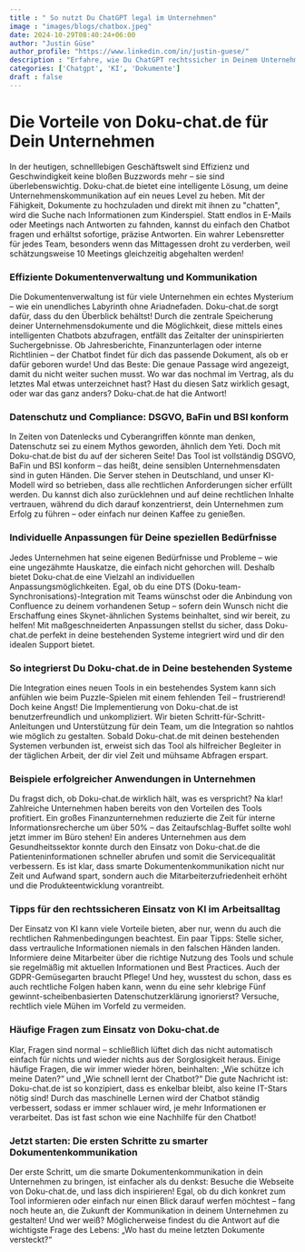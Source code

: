 ```yaml
---
title : " So nutzt Du ChatGPT legal im Unternehmen"
image : "images/blogs/chatbox.jpeg"
date: 2024-10-29T08:40:24+06:00
author: "Justin Güse"
author_profile: "https://www.linkedin.com/in/justin-guese/"
description : "Erfahre, wie Du ChatGPT rechtssicher in Deinem Unternehmen einsetzt. Tipps zu DSGVO-Compliance und Integrationen. Optimiere Deinen Workflow und schütze Daten!"
categories: ['Chatgpt', 'KI', 'Dokumente']
draft : false
---
```


# Die Vorteile von Doku-chat.de für Dein Unternehmen  

In der heutigen, schnelllebigen Geschäftswelt sind Effizienz und Geschwindigkeit keine bloßen Buzzwords mehr – sie sind überlebenswichtig. Doku-chat.de bietet eine intelligente Lösung, um deine Unternehmenskommunikation auf ein neues Level zu heben. Mit der Fähigkeit, Dokumente zu hochzuladen und direkt mit ihnen zu "chatten", wird die Suche nach Informationen zum Kinderspiel. Statt endlos in E-Mails oder Meetings nach Antworten zu fahnden, kannst du einfach den Chatbot fragen und erhältst sofortige, präzise Antworten. Ein wahrer Lebensretter für jedes Team, besonders wenn das Mittagessen droht zu verderben, weil schätzungsweise 10 Meetings gleichzeitig abgehalten werden!

### Effiziente Dokumentenverwaltung und Kommunikation  

Die Dokumentenverwaltung ist für viele Unternehmen ein echtes Mysterium – wie ein unendliches Labyrinth ohne Ariadnefaden. Doku-chat.de sorgt dafür, dass du den Überblick behältst! Durch die zentrale Speicherung deiner Unternehmensdokumente und die Möglichkeit, diese mittels eines intelligenten Chatbots abzufragen, entfällt das Zeitalter der uninspirierten Suchergebnisse. Ob Jahresberichte, Finanzunterlagen oder interne Richtlinien – der Chatbot findet für dich das passende Dokument, als ob er dafür geboren wurde! Und das Beste: Die genaue Passage wird angezeigt, damit du nicht weiter suchen musst. Wo war das nochmal im Vertrag, als du letztes Mal etwas unterzeichnet hast? Hast du diesen Satz wirklich gesagt, oder war das ganz anders? Doku-chat.de hat die Antwort!

### Datenschutz und Compliance: DSGVO, BaFin und BSI konform  

In Zeiten von Datenlecks und Cyberangriffen könnte man denken, Datenschutz sei zu einem Mythos geworden, ähnlich dem Yeti. Doch mit Doku-chat.de bist du auf der sicheren Seite! Das Tool ist vollständig DSGVO, BaFin und BSI konform – das heißt, deine sensiblen Unternehmensdaten sind in guten Händen. Die Server stehen in Deutschland, und unser KI-Modell wird so betrieben, dass alle rechtlichen Anforderungen sicher erfüllt werden. Du kannst dich also zurücklehnen und auf deine rechtlichen Inhalte vertrauen, während du dich darauf konzentrierst, dein Unternehmen zum Erfolg zu führen – oder einfach nur deinen Kaffee zu genießen.

### Individuelle Anpassungen für Deine speziellen Bedürfnisse  

Jedes Unternehmen hat seine eigenen Bedürfnisse und Probleme – wie eine ungezähmte Hauskatze, die einfach nicht gehorchen will. Deshalb bietet Doku-chat.de eine Vielzahl an individuellen Anpassungsmöglichkeiten. Egal, ob du eine DTS (Doku-team-Synchronisations)-Integration mit Teams wünschst oder die Anbindung von Confluence zu deinem vorhandenen Setup – sofern dein Wunsch nicht die Erschaffung eines Skynet-ähnlichen Systems beinhaltet, sind wir bereit, zu helfen! Mit maßgeschneiderten Anpassungen stellst du sicher, dass Doku-chat.de perfekt in deine bestehenden Systeme integriert wird und dir den idealen Support bietet.

### So integrierst Du Doku-chat.de in Deine bestehenden Systeme  

Die Integration eines neuen Tools in ein bestehendes System kann sich anfühlen wie beim Puzzle-Spielen mit einem fehlenden Teil – frustrierend! Doch keine Angst! Die Implementierung von Doku-chat.de ist benutzerfreundlich und unkompliziert. Wir bieten Schritt-für-Schritt-Anleitungen und Unterstützung für dein Team, um die Integration so nahtlos wie möglich zu gestalten. Sobald Doku-chat.de mit deinen bestehenden Systemen verbunden ist, erweist sich das Tool als hilfreicher Begleiter in der täglichen Arbeit, der dir viel Zeit und mühsame Abfragen erspart.

### Beispiele erfolgreicher Anwendungen in Unternehmen  

Du fragst dich, ob Doku-chat.de wirklich hält, was es verspricht? Na klar! Zahlreiche Unternehmen haben bereits von den Vorteilen des Tools profitiert. Ein großes Finanzunternehmen reduzierte die Zeit für interne Informationsrecherche um über 50% – das Zeitaufschlag-Buffet sollte wohl jetzt immer im Büro stehen! Ein anderes Unternehmen aus dem Gesundheitssektor konnte durch den Einsatz von Doku-chat.de die Patienteninformationen schneller abrufen und somit die Servicequalität verbessern. Es ist klar, dass smarte Dokumentenkommunikation nicht nur Zeit und Aufwand spart, sondern auch die Mitarbeiterzufriedenheit erhöht und die Produkteentwicklung vorantreibt.

### Tipps für den rechtssicheren Einsatz von KI im Arbeitsalltag  

Der Einsatz von KI kann viele Vorteile bieten, aber nur, wenn du auch die rechtlichen Rahmenbedingungen beachtest. Ein paar Tipps: Stelle sicher, dass vertrauliche Informationen niemals in den falschen Händen landen. Informiere deine Mitarbeiter über die richtige Nutzung des Tools und schule sie regelmäßig mit aktuellen Informationen und Best Practices. Auch der GDPR-Gemüsegarten braucht Pflege! Und hey, wusstest du schon, dass es auch rechtliche Folgen haben kann, wenn du eine sehr klebrige Fünf gewinnt-scheibenbasierten Datenschutzerklärung ignorierst? Versuche, rechtlich viele Mühen im Vorfeld zu vermeiden.

### Häufige Fragen zum Einsatz von Doku-chat.de  

Klar, Fragen sind normal – schließlich lüftet dich das nicht automatisch einfach für nichts und wieder nichts aus der Sorglosigkeit heraus. Einige häufige Fragen, die wir immer wieder hören, beinhalten: „Wie schütze ich meine Daten?“ und „Wie schnell lernt der Chatbot?“ Die gute Nachricht ist: Doku-chat.de ist so konzipiert, dass es enkelbar bleibt, also keine IT-Stars nötig sind! Durch das maschinelle Lernen wird der Chatbot ständig verbessert, sodass er immer schlauer wird, je mehr Informationen er verarbeitet. Das ist fast schon wie eine Nachhilfe für den Chatbot!

### Jetzt starten: Die ersten Schritte zu smarter Dokumentenkommunikation  

Der erste Schritt, um die smarte Dokumentenkommunikation in dein Unternehmen zu bringen, ist einfacher als du denkst: Besuche die Webseite von Doku-chat.de, und lass dich inspirieren! Egal, ob du dich konkret zum Tool informieren oder einfach nur einen Blick darauf werfen möchtest – fang noch heute an, die Zukunft der Kommunikation in deinem Unternehmen zu gestalten! Und wer weiß? Möglicherweise findest du die Antwort auf die wichtigste Frage des Lebens: „Wo hast du meine letzten Dokumente versteckt?“